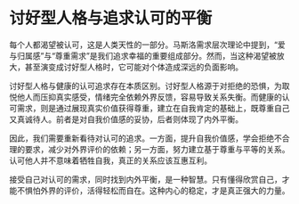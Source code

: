 # 讨好型人格与追求认可的平衡

每个人都渴望被认可，这是人类天性的一部分。马斯洛需求层次理论中提到，“爱与归属感”与“尊重需求”是我们追求幸福的重要组成部分。然而，当这种渴望被放大，甚至演变成讨好型人格时，它可能对个体造成深远的负面影响。

讨好型人格与健康的认可追求存在本质区别。讨好型人格源于对拒绝的恐惧，为取悦他人而压抑真实感受，情绪完全依赖外界反馈，容易导致关系失衡。而健康的认可需求，则是通过展现真实价值获得尊重，建立在自我肯定的基础上，既尊重自己又真诚待人。前者是对自我价值感的妥协，后者则体现了内外平衡。

因此，我们需要重新看待对认可的追求。一方面，提升自我价值感，学会拒绝不合理的要求，减少对外界评价的依赖；另一方面，努力建立基于尊重与平等的关系。认可他人并不意味着牺牲自我，真正的关系应该互惠互利。

接受自己对认可的需求，同时找到内外平衡，是一种智慧。只有懂得欣赏自己，才能不惧怕外界的评价，活得轻松而自在。这种内心的稳定，才是真正强大的力量。

